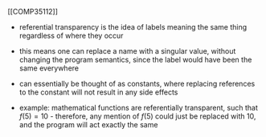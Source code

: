 [[COMP35112]]

- referential transparency is the idea of labels meaning the same thing regardless of where they occur
- this means one can replace a name with a singular value, without changing the program semantics, since the label would have been the same everywhere
- can essentially be thought of as constants, where replacing references to the constant will not result in any side effects

- example: mathematical functions are referentially transparent, such that $f(5) = 10$ - therefore, any mention of $f(5)$ could just be replaced with $10$, and the program will act exactly the same